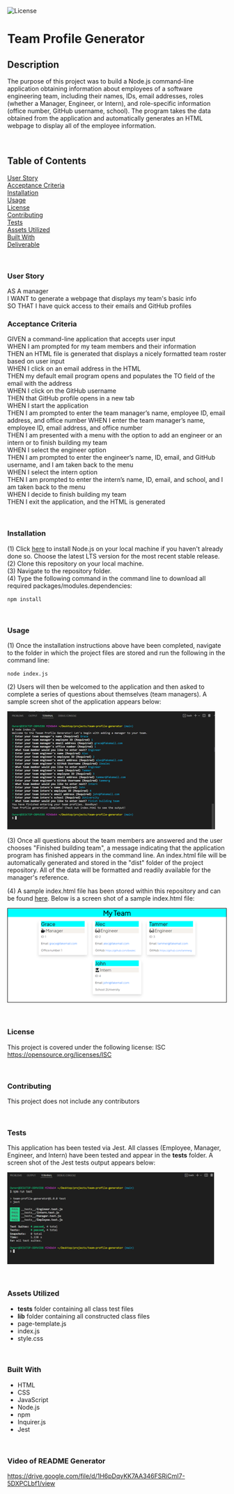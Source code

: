 ![License](https://img.shields.io/badge/License-ISC-ff69b4)

# **Team Profile Generator**

## **Description**
The purpose of this project was to build a Node.js command-line application obtaining information about employees of a software engineering team, including their names, IDs, email addresses, roles (whether a Manager, Engineer, or Intern), and role-specific information (office number, GitHub username, school). The program takes the data obtained from the application and automatically generates an HTML webpage to display all of the employee information. 

<br>

## **Table of Contents**
[User Story](#user-story)<br>
[Acceptance Criteria](#acceptance-criteria)<br>
[Installation](#installation)<br>
[Usage](#usage)<br>
[License](#license)<br>
[Contributing](#contributing)<br>
[Tests](#tests)<br>
[Assets Utilized](#assets-utilized)<br>
[Built With](#built-with)<br>
[Deliverable](#deliverable)<br>

<br>

### **User Story**
AS A manager<br>
I WANT to generate a webpage that displays my team's basic info<br>
SO THAT I have quick access to their emails and GitHub profiles<br>

### **Acceptance Criteria**
GIVEN a command-line application that accepts user input<br>
WHEN I am prompted for my team members and their information<br>
THEN an HTML file is generated that displays a nicely formatted team roster based on user input<br>
WHEN I click on an email address in the HTML<br>
THEN my default email program opens and populates the TO field of the email with the address<br>
WHEN I click on the GitHub username<br>
THEN that GitHub profile opens in a new tab<br>
WHEN I start the application<br>
THEN I am prompted to enter the team manager’s name, employee ID, email address, and office number
WHEN I enter the team manager’s name, employee ID, email address, and office number<br>
THEN I am presented with a menu with the option to add an engineer or an intern or to finish building my team<br>
WHEN I select the engineer option<br>
THEN I am prompted to enter the engineer’s name, ID, email, and GitHub username, and I am taken back to the menu<br>
WHEN I select the intern option<br>
THEN I am prompted to enter the intern’s name, ID, email, and school, and I am taken back to the menu<br>
WHEN I decide to finish building my team<br>
THEN I exit the application, and the HTML is generated<br>

<br>

### **Installation**
(1) Click [here](https://nodejs.org/en/) to install Node.js on your local machine if you haven't already done so. Choose the latest LTS version for the most recent stable release.<br> 
(2) Clone this repository on your local machine.<br>
(3) Navigate to the repository folder.<br>
(4) Type the following command in the command line to download all required packages/modules.dependencies:<br>

    npm install

<br>

### **Usage**
(1) Once the installation instructions above have been completed, navigate to the folder in which the project files are stored and run the following in the command line:<br>

    node index.js


(2) Users will then be welcomed to the application and then asked to complete a series of questions about themselves (team managers). A sample screen shot of the application appears below: <br>

![alt text](images/screen_shot_application.png)

(3) Once all questions about the team members are answered and the user chooses "Finished building team", a message indicating that the application program has finished appears in the command line. An index.html file will be automatically generated and stored in the "dist" folder of the project repository. All of the data will be formatted and readily available for the manager's reference.<br>

(4) A sample index.html file has been stored within this repository and can be found [here](dist/index.html). Below is a screen shot of a sample index.html file:

![alt text](images/screen_shot_html_webpage.png)

<br>

### **License**
  This project is covered under the following license: ISC<br>
  https://opensource.org/licenses/ISC


<br>

### **Contributing**
This project does not include any contributors

<br>

### **Tests**
This application has been tested via Jest. All classes (Employee, Manager, Engineer, and Intern) have been tested and appear in the __tests__ folder. A screen shot of the Jest tests output appears below:

![alt text](images/screen_shot_jest_tests.png)

<br>

### **Assets Utilized** 

- __tests__ folder containing all class test files
- __lib__ folder containing all constructed class files
- page-template.js
- index.js
- style.css

<br>

### **Built With**
* HTML
* CSS
* JavaScript
* Node.js
* npm
* Inquirer.js
* Jest

<br>

### **Video of README Generator**
https://drive.google.com/file/d/1H6pDqyKK7AA346FSRiCmI7-5DXPCLbf1/view

